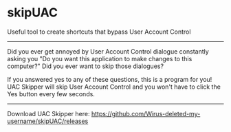 # skipUAC
Useful tool to create shortcuts that bypass User Account Control

----------------------------------------------------------------

Did you ever get annoyed by User Account Control dialogue constantly asking you "Do you want this application to make changes to this 
computer?"
Did you ever want to skip those dialogues?

If you answered yes to any of these questions, this is a program for you! UAC Skipper will skip User Account Control and you won't
have to click the Yes button every few seconds.


-----------------------------------------------

Download UAC Skipper here: https://github.com/Wirus-deleted-my-username/skipUAC/releases

